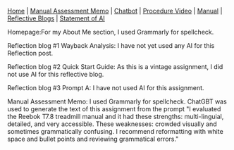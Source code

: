 [Home](index.md) | [Manual Assessment Memo](manual_assessment_memo.md) | [Chatbot](chatbot.md) | [Procedure Video](procedure_video.md) | [Manual](manual.md) | [Reflective Blogs](reflective_blogs.md) | [Statement of AI](AIstatement.md) 

Homepage:For my About Me section, I used Grammarly for spellcheck.

Reflection blog #1 Wayback Analysis: I have not yet used any AI for this Reflection post. 

Reflection blog #2 Quick Start Guide: As this is a vintage assignment, I did not use AI for this reflective blog.

Reflection blog #3 Prompt A: I have not used AI for this assignment.

Manual Assessment Memo: I used Grammarly for spellcheck. ChatGBT was used to generate the text of this assignment from the prompt "I evaluated the Reebok T7.8 treadmill manual and it had these strengths: multi-linguial, detailed, and very accessible. These weaknesses: crowded visually and sometimes grammatically confusing. I recommend reformatting with white space and bullet points and reviewing grammatical errors."  
